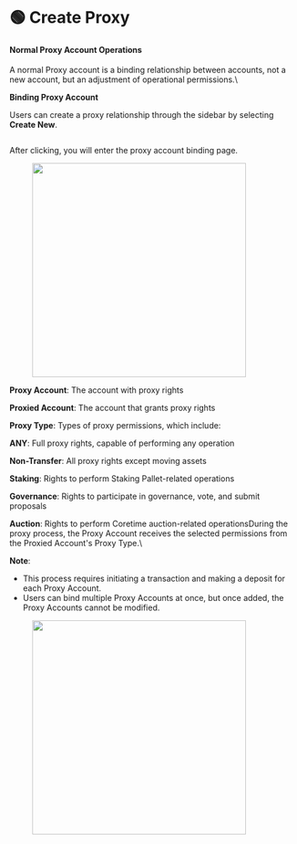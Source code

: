 # 🟢 Create Proxy

#### Normal Proxy Account Operations

A normal Proxy account is a binding relationship between accounts, not a new account, but an adjustment of operational permissions.\


**Binding Proxy Account**

Users can create a proxy relationship through the sidebar by selecting **Create New**.

<figure><img src="https://lvaum5an0ad.feishu.cn/space/api/box/stream/download/asynccode/?code=OTgyZWJlOGZhM2VkN2IyMGYyY2RkYWRmODUyODZmMTJfQWd4Q2NLa21WZkh4bTM5YlJ3ZXJVSGNGSGNtUXFSak1fVG9rZW46Q1JxMGJENjRXb2FHOWZ4VjBQQWNCUTlibkJiXzE3MzAxMDIwNTU6MTczMDEwNTY1NV9WNA" alt=""><figcaption></figcaption></figure>

After clicking, you will enter the proxy account binding page.

<figure><img src="https://lvaum5an0ad.feishu.cn/space/api/box/stream/download/asynccode/?code=ZDAzNzdjZGI0Y2ExYWFmNWIyZjlkY2RlMzdjZTc2Y2FfcGZUeE9CVGliTDI3NlViWWVsbUNRV0Y2clkyN2RPaGVfVG9rZW46TXdWaWJlakpvb0tKZW54TGF3TmNTTk9zbmdkXzE3MzAxMDIwNTU6MTczMDEwNTY1NV9WNA" alt="" width="375"><figcaption></figcaption></figure>

**Proxy Account**: The account with proxy rights

**Proxied Account**: The account that grants proxy rights

**Proxy Type**: Types of proxy permissions, which include:

**ANY**: Full proxy rights, capable of performing any operation

**Non-Transfer**: All proxy rights except moving assets

**Staking**: Rights to perform Staking Pallet-related operations

**Governance**: Rights to participate in governance, vote, and submit proposals

**Auction**: Rights to perform Coretime auction-related operationsDuring the proxy process, the Proxy Account receives the selected permissions from the Proxied Account's Proxy Type.\


**Note**:

* This process requires initiating a transaction and making a deposit for each Proxy Account.
* Users can bind multiple Proxy Accounts at once, but once added, the Proxy Accounts cannot be modified.

<figure><img src="https://lvaum5an0ad.feishu.cn/space/api/box/stream/download/asynccode/?code=MzU0MjA1ZjhmZGE0ZjYzOWUyN2JmMjkzY2ExNjc1M2JfemE1RjlWM3N6OGk3cVg4UXNNdVp1R2JmenRLQnBNdnpfVG9rZW46Q2FHNGJjdktzb2FqM1d4UnhCSWNvR3pybldiXzE3MzAxMDIwNTU6MTczMDEwNTY1NV9WNA" alt="" width="375"><figcaption></figcaption></figure>
